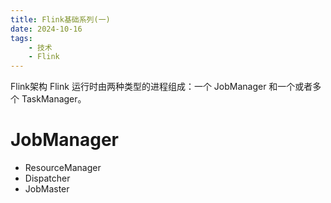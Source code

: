 ```yaml
---
title: Flink基础系列(一)
date: 2024-10-16
tags:
    - 技术
    - Flink
---
```

Flink架构
Flink 运行时由两种类型的进程组成：一个 JobManager 和一个或者多个 TaskManager。
# JobManager
* ResourceManager
* Dispatcher
* JobMaster
